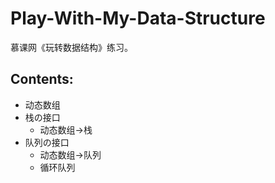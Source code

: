 # Play-With-My-Data-Structure
慕课网《玩转数据结构》练习。
## Contents:
+ 动态数组
+ 栈の接口
  + 动态数组->栈
+ 队列の接口
  + 动态数组->队列
  + 循环队列

